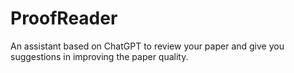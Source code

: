 # ProofReader
An assistant based on ChatGPT to review your paper and give you suggestions in improving the paper quality.
